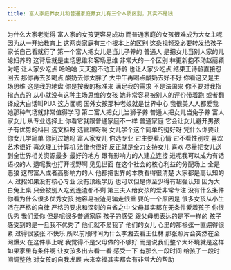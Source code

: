 ```yaml
---
title: 富人家庭养女儿和普通家庭养女儿有三个本质区别，其实不是钱
---
```

为什么大家老觉得
富人家的女孩更容易成功
而普通家庭的女孩很难成为大女主呢
因为从一开始教育上
这两类家庭有三个根本上的区别
这条视频没必要转发给孩子
家长自己看就行了
第一个富人把女儿是当儿子养的
普通人
是把女儿当别人家的儿媳妇养的
这背后就是主场思维和客场思维
非常大的一个区别
林更新抱不动赵丽颖对吧
让人家少吃点
哈哈哈
天天抱不动王诗龄
也让人家少吃点
结果王诗龄直接怼回去
那你再去多喝点
酸奶去你太胖了
大中午再喝点酸奶去好不好
你看这又是主场思维
这是我的地盘
你是按我的标准来
满足我的需求
不是法国来
你不要对我指指点点的
从小就没有这种主场思维的女孩
她非常容易被别人的评价带着跑
或者翻译成大白话叫PUA
这方面呢
国外女孩那种老娘就是世界中心
我很美人人都爱我
她那种气场就非常值得学习
第二富人把女儿当狮子养
普通人把女儿当兔子养
富人家女儿
从专业选择上
你看它就跟普通家庭不一样
普通家庭
它会让女儿避开男孩子有优势的科目
选文科呀
选管理呀啊
女儿学个这个简单的挺好呀
凭什么你要让你女儿学简单
你问过她吗
富人家女儿
你选专业
它主要看心情
它不看性别哎
喜欢艺术很好
喜欢理工计算机
法律也很好
反正就是全力支持女儿
喜欢
尽量把女儿送到全世界相关资源最多
最好的地方
跟有影响力的人建立连接
进呢我可以成为有话语权的人
退呢我也打开视野啊
见见世面
在这个社会的核心利益的分配场上
全是恶狼
这帮富人或者高影响力的人
他都把世界的本质看得很清楚
大家都是高认知的人
过招如果没有核心专业
没有顶级学历
也可以但是你至少得有超强认知
因为大白兔上桌
只会被别人吃到连渣都不剩
第三夫人给女孩的爱非常专注
没有什么条件
你看为什么很多优秀女孩
她容易被渣男骗走很重
要的一个原因是
很多女孩从小生活在严格的自律
严格的要求和深刻的自省之中
父母其实都在无条件爱着孩子
你很优秀
我们爱你
但是呢很多普通家庭
孩子的感受
跟父母想表达的是不一样的
孩子感受到的是一旦我不优秀了
他们就不爱我了
他们的女儿
心里的那根弦一直绷得很紧
过得很紧张
不快乐
所以前段时间为什么李湘去看王仕林
那张照片会突然在全网爆火
在这件事上呢
我觉得不是父母做的不够好
而是说我们整个大环境就是这样
如果家里有条件啊
让女孩多出去看一看
感受一下
有那么一段时间
给孩子一段时间调整他
对女孩的自我发展
未来幸福其实都会有非常大的帮助
